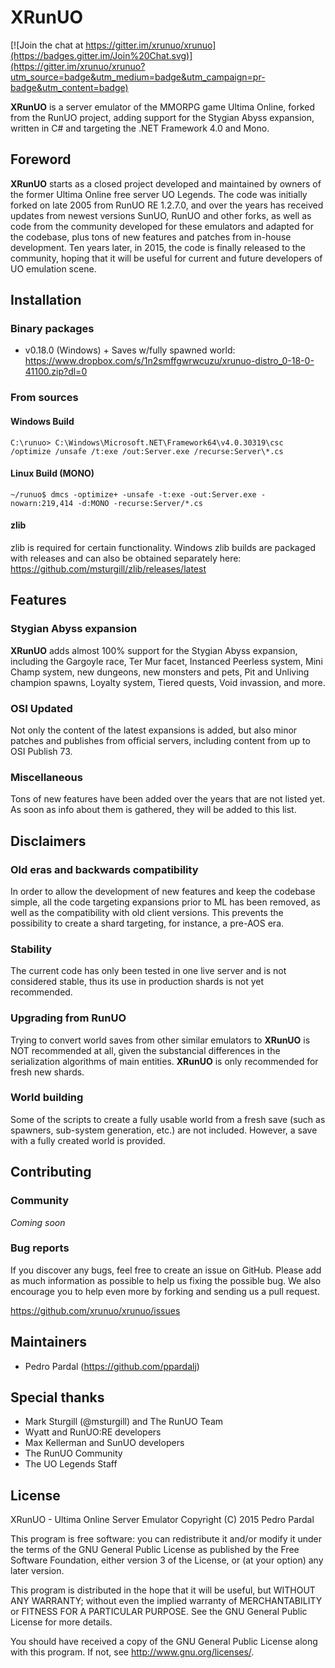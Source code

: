 XRunUO
======

[![Join the chat at https://gitter.im/xrunuo/xrunuo](https://badges.gitter.im/Join%20Chat.svg)](https://gitter.im/xrunuo/xrunuo?utm_source=badge&utm_medium=badge&utm_campaign=pr-badge&utm_content=badge)

**XRunUO** is a server emulator of the MMORPG game Ultima Online, forked from the RunUO project, adding support for the Stygian Abyss expansion, written in C# and targeting the .NET Framework 4.0 and Mono.

## Foreword

**XRunUO** starts as a closed project developed and maintained by owners of the former Ultima Online free server UO Legends. The code was initially forked on late 2005 from RunUO RE 1.2.7.0, and over the years has received updates from newest versions SunUO, RunUO and other forks, as well as code from the community developed for these emulators and adapted for the codebase, plus tons of new features and patches from in-house development. Ten years later, in 2015, the code is finally released to the community, hoping that it will be useful for current and future developers of UO emulation scene.

## Installation

### Binary packages

* v0.18.0 (Windows) + Saves w/fully spawned world: https://www.dropbox.com/s/1n2smffgwrwcuzu/xrunuo-distro_0-18-0-41100.zip?dl=0

### From sources

#### Windows Build

```console
C:\runuo> C:\Windows\Microsoft.NET\Framework64\v4.0.30319\csc /optimize /unsafe /t:exe /out:Server.exe /recurse:Server\*.cs
```

#### Linux Build (MONO)

```console
~/runuo$ dmcs -optimize+ -unsafe -t:exe -out:Server.exe -nowarn:219,414 -d:MONO -recurse:Server/*.cs
```

#### zlib

zlib is required for certain functionality. Windows zlib builds are packaged with releases and can also be obtained separately here: https://github.com/msturgill/zlib/releases/latest

## Features

### Stygian Abyss expansion

**XRunUO** adds almost 100% support for the Stygian Abyss expansion, including the Gargoyle race, Ter Mur facet, Instanced Peerless system, Mini Champ system, new dungeons, new monsters and pets, Pit and Unliving champion spawns, Loyalty system, Tiered quests, Void invassion, and more.

### OSI Updated

Not only the content of the latest expansions is added, but also minor patches and publishes from official servers, including content from up to OSI Publish 73.

### Miscellaneous

Tons of new features have been added over the years that are not listed yet. As soon as info about them is gathered, they will be added to this list.

## Disclaimers

### Old eras and backwards compatibility

In order to allow the development of new features and keep the codebase simple, all the code targeting expansions prior to ML has been removed, as well as the compatibility with old client versions. This prevents the possibility to create a shard targeting, for instance, a pre-AOS era.

### Stability

The current code has only been tested in one live server and is not considered stable, thus its use in production shards is not yet recommended.

### Upgrading from RunUO

Trying to convert world saves from other similar emulators to **XRunUO** is NOT recommended at all, given the substancial differences in the serialization algorithms of main entities. **XRunUO** is only recommended for fresh new shards.

### World building

Some of the scripts to create a fully usable world from a fresh save (such as spawners, sub-system generation, etc.) are not included. However, a save with a fully created world is provided.

## Contributing

### Community

*Coming soon*

### Bug reports

If you discover any bugs, feel free to create an issue on GitHub. Please add as much information as possible to help us fixing the possible bug. We also encourage you to help even more by forking and sending us a pull request.

https://github.com/xrunuo/xrunuo/issues

## Maintainers

* Pedro Pardal (https://github.com/ppardalj)

## Special thanks

* Mark Sturgill (@msturgill) and The RunUO Team
* Wyatt and RunUO:RE developers
* Max Kellerman and SunUO developers
* The RunUO Community
* The UO Legends Staff

## License

XRunUO - Ultima Online Server Emulator
Copyright (C) 2015 Pedro Pardal

This program is free software: you can redistribute it and/or modify it under the terms of the GNU General Public License as published by the Free Software Foundation, either version 3 of the License, or (at your option) any later version.

This program is distributed in the hope that it will be useful, but WITHOUT ANY WARRANTY; without even the implied warranty of MERCHANTABILITY or FITNESS FOR A PARTICULAR PURPOSE. See the GNU General Public License for more details.

You should have received a copy of the GNU General Public License along with this program. If not, see <http://www.gnu.org/licenses/>.
